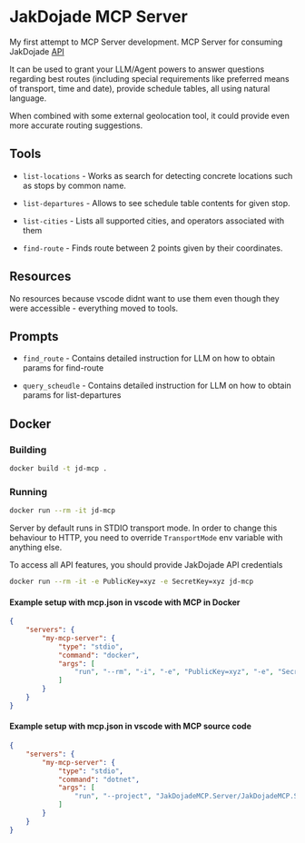 # JakDojade MCP Server

My first attempt to MCP Server development.
MCP Server for consuming JakDojade [API](https://docs.jakdojade.pl/restxml/rest/)

It can be used to grant your LLM/Agent powers to answer questions regarding best routes (including special requirements like preferred means of transport, time and date), provide schedule tables, all using natural language.

When combined with some external geolocation tool, it could provide even more accurate routing suggestions.

## Tools

- `list-locations` - Works as search for detecting concrete locations such as stops by common name.

- `list-departures` - Allows to see schedule table contents for given stop.

- `list-cities` - Lists all supported cities, and operators associated with them

- `find-route` - Finds route between 2 points given by their coordinates.

## Resources

No resources because vscode didnt want to use them even though they were accessible - everything moved to tools.

## Prompts

- `find_route` - Contains detailed instruction for LLM on how to obtain params for find-route

- `query_scheudle` - Contains detailed instruction for LLM on how to obtain params for list-departures

## Docker

### Building

```bash
docker build -t jd-mcp .
```

### Running

```bash
docker run --rm -it jd-mcp
```

Server by default runs in STDIO transport mode. In order to change this behaviour to HTTP, you need to override `TransportMode` env variable with anything else.

To access all API features, you should provide JakDojade API credentials

```bash
docker run --rm -it -e PublicKey=xyz -e SecretKey=xyz jd-mcp
```

#### Example setup with mcp.json in vscode with MCP in Docker

```json
{
    "servers": {
        "my-mcp-server": {
            "type": "stdio",
            "command": "docker",
            "args": [
                "run", "--rm", "-i", "-e", "PublicKey=xyz", "-e", "SecretKey=xyz", "jd-mcp"
            ]
        }
    }
}
```

#### Example setup with mcp.json in vscode with MCP source code

```json
{
    "servers": {
        "my-mcp-server": {
            "type": "stdio",
            "command": "dotnet",
            "args": [
                "run", "--project", "JakDojadeMCP.Server/JakDojadeMCP.Server.csproj",
            ]
        }
    }
}
```